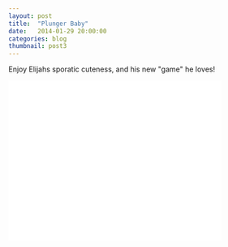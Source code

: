 ```yaml
---
layout: post
title:  "Plunger Baby"
date:   2014-01-29 20:00:00
categories: blog
thumbnail: post3
---
```

Enjoy Elijahs sporatic cuteness, and his new "game" he loves! 
<iframe width="420" height="315" src="//www.youtube-nocookie.com/embed/-4ilGmeRcII" frameborder="0" allowfullscreen></iframe>
